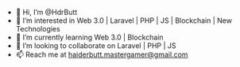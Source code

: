 - 👋 Hi, I’m @HdrButt
- 👀 I’m interested in Web 3.0 | Laravel | PHP | JS | Blockchain | New Technologies
- 🌱 I’m currently learning Web 3.0 | Blockchain
- 💞️ I’m looking to collaborate on Laravel | PHP | JS
- 📫 Reach me at haiderbutt.mastergamer@gmail.com

<!---
HdrButt/HdrButt is a ✨ special ✨ repository because its `README.md` (this file) appears on your GitHub profile.
You can click the Preview link to take a look at your changes.
--->
